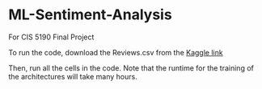 # ML-Sentiment-Analysis
For CIS 5190 Final Project

To run the code, download the Reviews.csv from the [Kaggle link](https://www.kaggle.com/datasets/snap/amazon-fine-food-reviews/code?datasetId=18&sortBy=voteCount)

Then, run all the cells in the code. Note that the runtime for the training of the architectures will take many hours.
